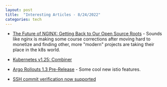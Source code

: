 ```yaml
---
layout: post
title:  "Interesting Articles - 8/24/2022"
categories: tech
---
```

* [The Future of NGINX: Getting Back to Our Open Source Roots](https://www.nginx.com/blog/future-of-nginx-getting-back-to-open-source-roots/) - Sounds like nginx is making some course corrections after moving hard to monetize and finding other, more "modern" projects are taking their place in the k8s world.

* [Kubernetes v1.25: Combiner](https://kubernetes.io/blog/2022/08/23/kubernetes-v1-25-release/)

* [Argo Rollouts 1.3 Pre-Release](https://blog.argoproj.io/argo-rollouts-1-3-pre-release-b758c05a4cb3) - Some cool new istio features.

* [SSH commit verification now supported](https://github.blog/changelog/2022-08-23-ssh-commit-verification-now-supported/)
